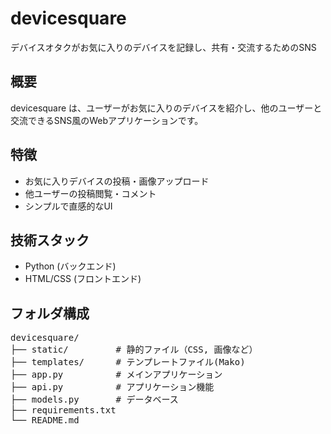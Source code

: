 # devicesquare
デバイスオタクがお気に入りのデバイスを記録し、共有・交流するためのSNS
## 概要
devicesquare は、ユーザーがお気に入りのデバイスを紹介し、他のユーザーと交流できるSNS風のWebアプリケーションです。
## 特徴
- お気に入りデバイスの投稿・画像アップロード
- 他ユーザーの投稿閲覧・コメント
- シンプルで直感的なUI
## 技術スタック
- Python (バックエンド)
- HTML/CSS (フロントエンド)
## フォルダ構成
<pre>
devicesquare/
├── static/         # 静的ファイル（CSS, 画像など）
├── templates/      # テンプレートファイル(Mako)
├── app.py          # メインアプリケーション
├── api.py          # アプリケーション機能
├── models.py       # データベース
├── requirements.txt
└── README.md
</pre>
